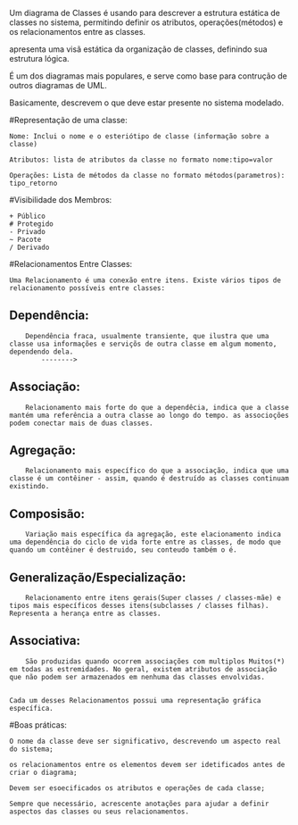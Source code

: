 Um diagrama de Classes é usando para descrever a estrutura estática de classes no sistema, permitindo definir os atributos, operações(métodos) e os relacionamentos entre as classes.

apresenta uma visã estática da organização de classes, definindo sua estrutura lógica.

É um dos diagramas mais populares, e serve como base para contrução de outros diagramas de UML.

Basicamente, descrevem o que deve estar presente no sistema modelado.

#Representação de uma classe:

	Nome: Inclui o nome e o esteriótipo de classe (informação sobre a classe)

	Atributos: lista de atributos da classe no formato nome:tipo=valor

	Operações: Lista de métodos da classe no formato métodos(parametros): tipo_retorno

#Visibilidade dos Membros:

	+ Público 
	# Protegido
	- Privado
	~ Pacote
	/ Derivado

#Relacionamentos Entre Classes:

	Uma Relacionamento é uma conexão entre itens. Existe vários tipos de relacionamento possíveis entre classes:

##	Dependência:

		Dependência fraca, usualmente transiente, que ilustra que uma classe usa informações e serviçõs de outra classe em algum momento, dependendo dela. 
			-------->

##	Associação:

		Relacionamento mais forte do que a dependêcia, indica que a classe mantém uma referência a outra classe ao longo do tempo. as associoções podem conectar mais de duas classes. 


##	Agregação:

		Relacionamento mais específico do que a associação, indica que uma classe é um contêiner - assim, quando é destruído as classes continuam existindo.

##	Composisão:

		Variação mais específica da agregação, este elacionamento indica uma dependência do ciclo de vida forte entre as classes, de modo que quando um contêiner é destruido, seu conteudo também o é.

##	Generalização/Especialização:

		Relacionamento entre itens gerais(Super classes / classes-mãe) e tipos mais específicos desses itens(subclasses / classes filhas). Representa a herança entre as classes.

## Associativa:	

		São produzidas quando ocorrem associações com multiplos Muitos(*) em todas as estremidades. No geral, existem atributos de associação que não podem ser armazenados em nenhuma das classes envolvidas.	


	Cada um desses Relacionamentos possui uma representação gráfica específica.

#Boas práticas:
	
	O nome da classe deve ser significativo, descrevendo um aspecto real do sistema;

	os relacionamentos entre os elementos devem ser idetificados antes de criar o diagrama;

	Devem ser esoecificados os atributos e operações de cada classe;

	Sempre que necessário, acrescente anotações para ajudar a definir aspectos das classes ou seus relacionamentos.